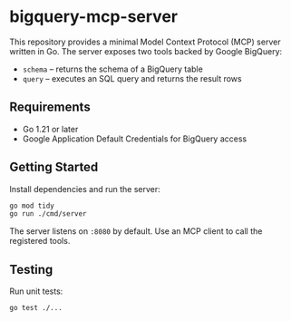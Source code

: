 # bigquery-mcp-server

This repository provides a minimal Model Context Protocol (MCP) server written in Go. The server exposes two tools backed by Google BigQuery:

- `schema` – returns the schema of a BigQuery table
- `query` – executes an SQL query and returns the result rows

## Requirements

- Go 1.21 or later
- Google Application Default Credentials for BigQuery access

## Getting Started

Install dependencies and run the server:

```bash
go mod tidy
go run ./cmd/server
```

The server listens on `:8080` by default. Use an MCP client to call the registered tools.

## Testing

Run unit tests:

```bash
go test ./...
```
